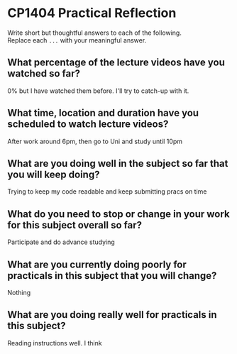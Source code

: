 # CP1404 Practical Reflection

Write short but thoughtful answers to each of the following.  
Replace each `...` with your meaningful answer.

## What percentage of the lecture videos have you watched so far?

0% but I have watched them before. I'll try to catch-up with it. 

## What time, location and duration have you scheduled to watch lecture videos?

After work around 6pm, then go to Uni and study until 10pm

## What are you doing well in the subject so far that you will keep doing?

Trying to keep my code readable and keep submitting pracs on time

## What do you need to stop or change in your work for this subject overall so far?

Participate and do advance studying

## What are you currently doing poorly for practicals in this subject that you will change?

Nothing

## What are you doing really well for practicals in this subject?

Reading instructions well. I think